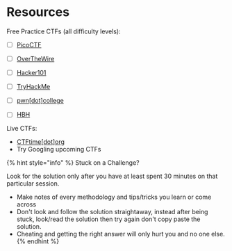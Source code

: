 # Resources

Free Practice CTFs (all difficulty levels):

* [ ] [PicoCTF](https://play.picoctf.org/)&#x20;
* [ ] [OverTheWire](https://overthewire.org/wargames/)
* [ ] [Hacker101](https://ctf.hacker101.com/)
* [ ] [TryHackMe](https://tryhackme.com/hacktivities?tab=search\&page=1\&free=free\&order=most-popular\&difficulty=all\&type=challenge)
* [ ] [pwn\[dot\]college](https://pwn.college/dojos)
* [ ] [HBH](https://hbh.sh/)



Live CTFs:

* [CTFtime\[dot\]org](https://ctftime.org/event/list/upcoming)
* Try Googling upcoming CTFs



{% hint style="info" %}
Stuck on a Challenge?&#x20;

Look for the solution only after you have at least spent 30 minutes on that particular session.&#x20;

* Make notes of every methodology and tips/tricks you learn or come across
* Don't look and follow the solution straightaway, instead after being stuck, look/read the solution then try again don't copy paste the solution.
* Cheating and getting the right answer will only hurt you and no one else.
{% endhint %}
